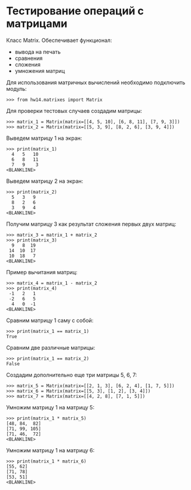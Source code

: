 # Тестирование операций с матрицами

Класс Matrix. Обеспечивает функционал:

- вывода на печать
- сравнения
- сложения
- умножения матриц

Для использования матричных вычислений необходимо подключить модуль:

    >>> from hw14.matrixes import Matrix

Для проверки тестовых случаев создадим матрицы:

    >>> matrix_1 = Matrix(matrix=[[4, 5, 10], [6, 8, 11], [7, 9, 3]])
    >>> matrix_2 = Matrix(matrix=[[5, 3, 9], [8, 2, 6], [3, 9, 4]])

Выведем матрицу 1 на экран:

    >>> print(matrix_1)
      4   5   10 
      6   8   11 
      7   9    3
    <BLANKLINE>

Выведем матрицу 2 на экран:

    >>> print(matrix_2)
      5   3   9 
      8   2   6 
      3   9   4
    <BLANKLINE>

Получим матрицу 3 как результат сложения первых двух матриц:

    >>> matrix_3 = matrix_1 + matrix_2
    >>> print(matrix_3)
      9   8  19 
     14  10  17 
     10  18   7 
    <BLANKLINE>

Пример вычитания матриц:

    >>> matrix_4 = matrix_1 - matrix_2
    >>> print(matrix_4)
     -1   2   1 
     -2   6   5 
      4   0  -1 
    <BLANKLINE>

Сравним матрицу 1 саму с собой:

    >>> print(matrix_1 == matrix_1)
    True

Сравним две различные матрицы:

    >>> print(matrix_1 == matrix_2)
    False

Создадим дополнительно еще три матрицы 5, 6, 7:

    >>> matrix_5 = Matrix(matrix=[[2, 1, 3], [6, 2, 4], [1, 7, 5]])
    >>> matrix_6 = Matrix(matrix=[[5, 3], [1, 2], [3, 4]])
    >>> matrix_7 = Matrix(matrix=[[4, 2, 8], [7, 1, 5]])

Умножим матрицу 1 на матрицу 5:

    >>> print(matrix_1 * matrix_5)
    [48, 84,  82]
    [71, 99, 105]
    [71, 46,  72] 
    <BLANKLINE>

Умножим матрицу 1 на матрицу 6:

    >>> print(matrix_1 * matrix_6)
    [55, 62]
    [71, 78]
    [53, 51] 
    <BLANKLINE>